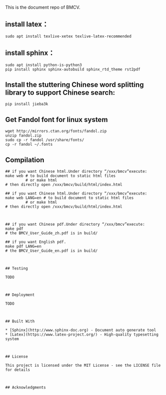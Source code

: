 This is the document repo of BMCV.

## install latex：

```
sudo apt install texlive-xetex texlive-latex-recommended
```



## install sphinx：

```
sudo apt install python-is-python3
pip install sphinx sphinx-autobuild sphinx_rtd_theme rst2pdf
```

## Install the stuttering Chinese word splitting library to support Chinese search:

```
pip install jieba3k
```



## Get Fandol font for linux system

```
wget http://mirrors.ctan.org/fonts/fandol.zip
unzip fandol.zip
sudo cp -r fandol /usr/share/fonts/
cp -r fandol ~/.fonts
```





## Compilation

```shell
## if you want Chinese html.Under directory “/xxx/bmcv”execute:
make web # to build document to static html files
         # or make html
# then directly open /xxx/bmcv/build/html/index.html

## if you want Chinese html.Under directory “/xxx/bmcv”execute:
make web LANG=en # to build document to static html files
         # or make html
# then directly open /xxx/bmcv/build/html/index.html



## if you want Chinese pdf.Under directory “/xxx/bmcv”execute:
make pdf
# the BMCV_User_Guide_zh.pdf is in build/

## if you want English pdf.
make pdf LANG=en
# the BMCV_User_Guide_en.pdf is in build/



## Testing

TODO



## Deployment

TODO



## Built With

* [Sphinx](http://www.sphinx-doc.org) - Document auto generate tool
* [Latex](https://www.latex-project.org/) - High-quality typesetting system



## License

This project is licensed under the MIT License - see the LICENSE file for details



## Acknowledgments
